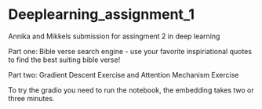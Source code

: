 # Deeplearning_assignment_1
Annika and Mikkels submission for assingment 2 in deep learning

Part one: Bible verse search engine - use your favorite inspiriational quotes to find the best suiting bible verse!

Part two: Gradient Descent Exercise and Attention Mechanism Exercise

To try the gradio you need to run the notebook, the embedding takes two or three minutes.
